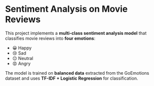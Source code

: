 # Sentiment Analysis on Movie Reviews  

This project implements a **multi-class sentiment analysis model** that classifies movie reviews into **four emotions**:  
- 😀 Happy  
- 😢 Sad  
- 😐 Neutral  
- 😡 Angry  

The model is trained on **balanced data** extracted from the GoEmotions dataset and uses **TF-IDF + Logistic Regression** for classification.
